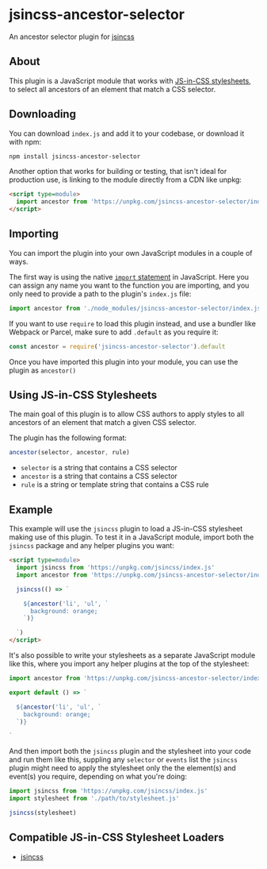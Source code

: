 # jsincss-ancestor-selector

An ancestor selector plugin for [jsincss](https://github.com/tomhodgins/jsincss)

## About

This plugin is a JavaScript module that works with [JS-in-CSS stylesheets](https://responsive.style/theory/what-is-a-jic-stylesheet.html), to select all ancestors of an element that match a CSS selector.

## Downloading

You can download `index.js` and add it to your codebase, or download it with npm:

```bash
npm install jsincss-ancestor-selector
```

Another option that works for building or testing, that isn't ideal for production use, is linking to the module directly from a CDN like unpkg:

```html
<script type=module>
  import ancestor from 'https://unpkg.com/jsincss-ancestor-selector/index.js'
</script>
```

## Importing

You can import the plugin into your own JavaScript modules in a couple of ways.

The first way is using the native [`import` statement](https://developer.mozilla.org/en-US/docs/Web/JavaScript/Reference/Statements/import) in JavaScript. Here you can assign any name you want to the function you are importing, and you only need to provide a path to the plugin's `index.js` file:

```js
import ancestor from './node_modules/jsincss-ancestor-selector/index.js'
```

If you want to use `require` to load this plugin instead, and use a bundler like Webpack or Parcel, make sure to add `.default` as you require it:

```js
const ancestor = require('jsincss-ancestor-selector').default
```

Once you have imported this plugin into your module, you can use the plugin as `ancestor()`

## Using JS-in-CSS Stylesheets

The main goal of this plugin is to allow CSS authors to apply styles to all ancestors of an element that match a given CSS selector.

The plugin has the following format:

```js
ancestor(selector, ancestor, rule)
```

- `selector` is a string that contains a CSS selector
- `ancestor` is a string that contains a CSS selector
- `rule` is a string or template string that contains a CSS rule

## Example

This example will use the `jsincss` plugin to load a JS-in-CSS stylesheet making use of this plugin. To test it in a JavaScript module, import both the `jsincss` package and any helper plugins you want:

```html
<script type=module>
  import jsincss from 'https://unpkg.com/jsincss/index.js'
  import ancestor from 'https://unpkg.com/jsincss-ancestor-selector/index.js'

  jsincss(() => `

    ${ancestor('li', 'ul', `
      background: orange;
    `)}

  `)
</script>
```

It's also possible to write your stylesheets as a separate JavaScript module like this, where you import any helper plugins at the top of the stylesheet:

```js
import ancestor from 'https://unpkg.com/jsincss-ancestor-selector/index.js'

export default () => `

  ${ancestor('li', 'ul', `
    background: orange;
  `)}

`
```

And then import both the `jsincss` plugin and the stylesheet into your code and run them like this, suppling any `selector` or `events` list the `jsincss` plugin might need to apply the stylesheet only the the element(s) and event(s) you require, depending on what you're doing:

```js
import jsincss from 'https://unpkg.com/jsincss/index.js'
import stylesheet from './path/to/stylesheet.js'

jsincss(stylesheet)
```

## Compatible JS-in-CSS Stylesheet Loaders

- [jsincss](https://github.com/tomhodgins/jsincss)